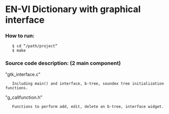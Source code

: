 #  EN-VI Dictionary with graphical interface 
### How to run:
```
   $ cd “/path/project”
   $ make
```
### Source code description: (2 main component)
   "gtk_interface.c"
```
   Including main() and interface, b-tree, soundex tree initialization functions.
```
   "g_callfunction.h”
```
   Functions to perform add, edit, delete on b-tree, interface widget.
```
